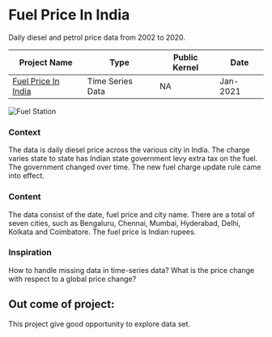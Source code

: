 # Fuel Price In India
Daily diesel and petrol price data from 2002 to 2020.

| Project Name | Type  | Public Kernel | Date |
| ------ | ------ | ------ | ------ | 
| [Fuel Price In India](https://www.kaggle.com/sudhirnl7/fuel-price-in-india) | Time Series Data | NA | Jan-2021 |

![Fuel Station](fuel_station.jpg)

### Context
The data is daily diesel price across the various city in India. The charge varies state to state has Indian state government levy extra tax on the fuel. The government changed over time. The new fuel charge update rule came into effect.


### Content
The data consist of the date, fuel price and city name. There are a total of seven cities, such as Bengaluru, Chennai, Mumbai, Hyderabad, Delhi, Kolkata and  Coimbatore. The fuel price is Indian rupees.

### Inspiration
How to handle missing data in time-series data? 
What is the price change with respect to a global price change?


## Out come of project:
This project give good opportunity to explore data set.
